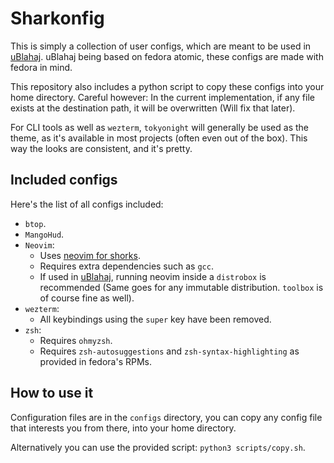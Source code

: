 # Sharkonfig
This is simply a collection of user configs, which are meant to be used in [uBlahaj](https://github.com/Sharkitty/uBlahaj). uBlahaj being based on fedora atomic, these configs are made with fedora in mind.

This repository also includes a python script to copy these configs into your home directory. Careful however: In the current implementation, if any file exists at the destination path, it will be overwritten (Will fix that later).

For CLI tools as well as `wezterm`, `tokyonight` will generally be used as the theme,
as it's available in most projects (often even out of the box).
This way the looks are consistent, and it's pretty.

## Included configs
Here's the list of all configs included:
- `btop`.
- `MangoHud`.
- `Neovim`:
	- Uses [neovim for shorks](https://github.com/Sharkitty/neovim_for_shorks).
	- Requires extra dependencies such as `gcc`.
	- If used in [uBlahaj](https://github.com/Sharkitty/uBlahaj), running neovim inside a `distrobox` is recommended (Same goes for any immutable distribution. `toolbox` is of course fine as well).
- `wezterm`:
	- All keybindings using the `super` key have been removed.
- `zsh`:
	- Requires `ohmyzsh`.
	- Requires `zsh-autosuggestions` and `zsh-syntax-highlighting` as provided in fedora's RPMs.

## How to use it
Configuration files are in the `configs` directory, you can copy any config file that interests you from there, into your home directory.

Alternatively you can use the provided script: `python3 scripts/copy.sh`.
